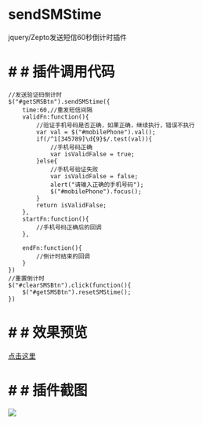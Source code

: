 # sendSMStime
jquery/Zepto发送短信60秒倒计时插件
# # # 插件调用代码
``````
//发送验证码倒计时
$("#getSMSBtn").sendSMStime({
    time:60,//重发短信间隔
    validFn:function(){
        //验证手机号码是否正确，如果正确，继续执行，错误不执行
        var val = $("#mobilePhone").val();
        if(/^1[345789]\d{9}$/.test(val)){
            //手机号码正确
            var isValidFalse = true;
        }else{
            //手机号验证失败
            var isValidFalse = false;
            alert("请输入正确的手机号码");
            $("#mobilePhone").focus();
        }
        return isValidFalse;
    },
    startFn:function(){
        //手机号码正确后的回调
    },

    endFn:function(){
        //倒计时结束的回调
    }
})
//重置倒计时
$("#clearSMSBtn").click(function(){
    $("#getSMSBtn").resetSMStime();
})
``````

# # # 效果预览
[点击这里](http://xfei.me/down/SMStime/)

# # # 插件截图
![](http://xfei.me/uploads/2017/09/200928047962.png)
